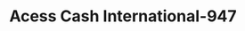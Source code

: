 ---
f_zip-code: 70785
f_state-code: LA
title: Acess Cash International-947
f_phone: 225-667-4347
f_city-only: Walker
f_address: 28005 Walker South Rd Walker
f_location-unique-id: '947'
slug: acess-cash-international-947
updated-on: '2024-05-30T13:46:58.046Z'
created-on: '2024-05-30T13:36:59.803Z'
published-on: '2024-05-30T13:54:32.469Z'
f_city-state: cms/city/walker-la.md
f_company: cms/company/acess-cash-international.md
f_state: cms/state/louisiana.md
layout: '[payday-loan].html'
tags: payday-loan
---